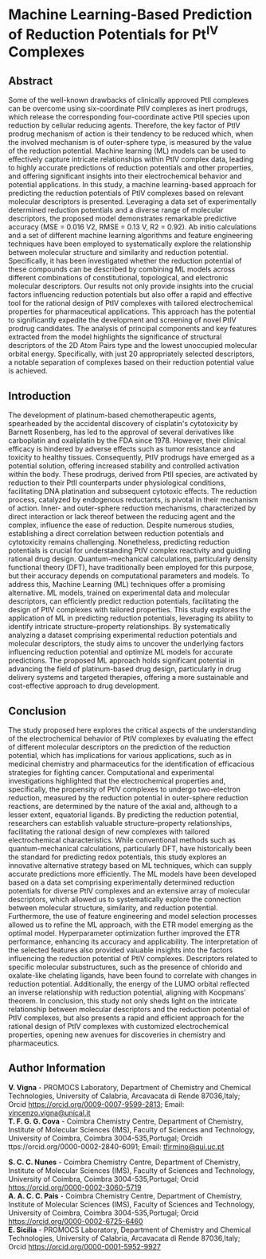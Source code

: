 # Machine Learning-Based Prediction of Reduction Potentials for Pt<sup>IV</sup> Complexes

## Abstract
Some of the well-known drawbacks of clinically approved PtII complexes can be overcome using six-coordinate PtIV complexes as inert prodrugs, which release the corresponding four-coordinate active PtII species upon reduction by cellular reducing agents. Therefore, the key factor of PtIV prodrug mechanism of action is their tendency to be reduced which, when the involved mechanism is of outer-sphere type, is measured by the value of the reduction potential. Machine learning (ML) models can be used to effectively capture intricate relationships within PtIV complex data, leading to highly accurate predictions of reduction potentials and other properties, and offering significant insights into their electrochemical behavior and potential applications. In this study, a machine learning-based approach for predicting the reduction potentials of PtIV complexes based on relevant molecular descriptors is presented. Leveraging a data set of experimentally determined reduction potentials and a diverse range of molecular descriptors, the proposed model demonstrates remarkable predictive accuracy (MSE = 0.016 V2, RMSE = 0.13 V, R2 = 0.92). Ab initio calculations and a set of different machine learning algorithms and feature engineering techniques have been employed to systematically explore the relationship between molecular structure and similarity and reduction potential. Specifically, it has been investigated whether the reduction potential of these compounds can be described by combining ML models across different combinations of constitutional, topological, and electronic molecular descriptors. Our results not only provide insights into the crucial factors influencing reduction potentials but also offer a rapid and effective tool for the rational design of PtIV complexes with tailored electrochemical properties for pharmaceutical applications. This approach has the potential to significantly expedite the development and screening of novel PtIV prodrug candidates. The analysis of principal components and key features extracted from the model highlights the significance of structural descriptors of the 2D Atom Pairs type and the lowest unoccupied molecular orbital energy. Specifically, with just 20 appropriately selected descriptors, a notable separation of complexes based on their reduction potential value is achieved.

## Introduction
The development of platinum-based chemotherapeutic agents, spearheaded by the accidental discovery of cisplatin's cytotoxicity by Barnett Rosenberg, has led to the approval of several derivatives like carboplatin and oxaliplatin by the FDA since 1978. However, their clinical efficacy is hindered by adverse effects such as tumor resistance and toxicity to healthy tissues. Consequently, PtIV prodrugs have emerged as a potential solution, offering increased stability and controlled activation within the body. These prodrugs, derived from PtII species, are activated by reduction to their PtII counterparts under physiological conditions, facilitating DNA platination and subsequent cytotoxic effects. The reduction process, catalyzed by endogenous reductants, is pivotal in their mechanism of action. Inner- and outer-sphere reduction mechanisms, characterized by direct interaction or lack thereof between the reducing agent and the complex, influence the ease of reduction. Despite numerous studies, establishing a direct correlation between reduction potentials and cytotoxicity remains challenging. Nonetheless, predicting reduction potentials is crucial for understanding PtIV complex reactivity and guiding rational drug design. Quantum-mechanical calculations, particularly density functional theory (DFT), have traditionally been employed for this purpose, but their accuracy depends on computational parameters and models. To address this, Machine Learning (ML) techniques offer a promising alternative. ML models, trained on experimental data and molecular descriptors, can efficiently predict reduction potentials, facilitating the design of PtIV complexes with tailored properties. This study explores the application of ML in predicting reduction potentials, leveraging its ability to identify intricate structure–property relationships. By systematically analyzing a dataset comprising experimental reduction potentials and molecular descriptors, the study aims to uncover the underlying factors influencing reduction potential and optimize ML models for accurate predictions. The proposed ML approach holds significant potential in advancing the field of platinum-based drug design, particularly in drug delivery systems and targeted therapies, offering a more sustainable and cost-effective approach to drug development.

## Conclusion
The study proposed here explores the critical aspects of the understanding of the electrochemical behavior of PtIV complexes by evaluating the effect of different molecular descriptors on the prediction of the reduction potential, which has implications for various applications, such as in medicinal chemistry and pharmaceutics for the identification of efficacious strategies for fighting cancer.
Computational and experimental investigations highlighted that the electrochemical properties and, specifically, the propensity of PtIV complexes to undergo two-electron reduction, measured by the reduction potential in outer-sphere reduction reactions, are determined by the nature of the axial and, although to a lesser extent, equatorial ligands. By predicting the reduction potential, researchers can establish valuable structure–property relationships, facilitating the rational design of new complexes with tailored electrochemical characteristics. While conventional methods such as quantum-mechanical calculations, particularly DFT, have historically been the standard for predicting redox potentials, this study explores an innovative alternative strategy based on ML techniques, which can supply accurate predictions more efficiently. The ML models have been developed based on a data set comprising experimentally determined reduction potentials for diverse PtIV complexes and an extensive array of molecular descriptors, which allowed us to systematically explore the connection between molecular structure, similarity, and reduction potential. Furthermore, the use of feature engineering and model selection processes allowed us to refine the ML approach, with the ETR model emerging as the optimal model. Hyperparameter optimization further improved the ETR performance, enhancing its accuracy and applicability.
The interpretation of the selected features also provided valuable insights into the factors influencing the reduction potential of PtIV complexes. Descriptors related to specific molecular substructures, such as the presence of chlorido and oxalate-like chelating ligands, have been found to correlate with changes in reduction potential. Additionally, the energy of the LUMO orbital reflected an inverse relationship with reduction potential, aligning with Koopmans’ theorem.
In conclusion, this study not only sheds light on the intricate relationship between molecular descriptors and the reduction potential of PtIV complexes, but also presents a rapid and efficient approach for the rational design of PtIV complexes with customized electrochemical properties, opening new avenues for discoveries in chemistry and pharmaceutics.

## Author Information
**V. Vigna** - PROMOCS Laboratory, Department of Chemistry and Chemical Technologies, University of Calabria, Arcavacata di Rende 87036,Italy;  Orcid https://orcid.org/0009-0007-9599-2813; Email: vincenzo.vigna@unical.it  
**T. F. G. G. Cova** - Coimbra Chemistry Centre, Department of Chemistry, Institute of Molecular Sciences (IMS), Faculty of Sciences and Technology, University of Coimbra, Coimbra 3004-535,Portugal;  Orcidh ttps://orcid.org/0000-0002-2840-6091; Email: tfirmino@qui.uc.pt  

**S. C. C. Nunes** - Coimbra Chemistry Centre, Department of Chemistry, Institute of Molecular Sciences (IMS), Faculty of Sciences and Technology, University of Coimbra, Coimbra 3004-535,Portugal;  Orcid https://orcid.org/0000-0002-3060-5719  
**A. A. C. C. Pais** - Coimbra Chemistry Centre, Department of Chemistry, Institute of Molecular Sciences (IMS), Faculty of Sciences and Technology, University of Coimbra, Coimbra 3004-535,Portugal;  Orcid https://orcid.org/0000-0002-6725-6460  
**E. Sicilia** - PROMOCS Laboratory, Department of Chemistry and Chemical Technologies, University of Calabria, Arcavacata di Rende 87036,Italy;  Orcid https://orcid.org/0000-0001-5952-9927  

